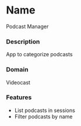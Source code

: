 # Name
Podcast Manager

### Description
App to categorize podcasts

### Domain
Videocast

### Features
- List podcasts in sessions
- Filter podcasts by name
